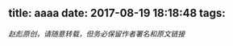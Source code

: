title: aaaa
date: 2017-08-19 18:18:48
tags:
---


<script>
  console.log('hihi')
</script>

_赵彪原创，请随意转载，但务必保留作者署名和原文链接_
